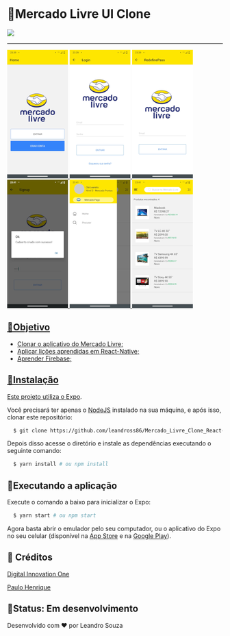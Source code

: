 # 🚀Mercado Livre UI Clone

<a href="./LICENSE">
<img src="https://img.shields.io/github/license/leandross86/PicPay_Clone_React_Native"/>
<a href="./">

---

<img src="./img/1.png"/> 
<img src="./img/2.png"/> 
<img src="./img/3.png"/> 
<img src="./img/4.png"/> 
<img src="./img/5.png"/> 
<img src="./img/6.png"/> 


## 📝Objetivo

- Clonar o aplicativo do Mercado Livre;
- Aplicar lições aprendidas em React-Native;
- Aprender Firebase;


## 🔎Instalação

Este projeto utiliza o [Expo](https://expo.io/).

Você precisará ter apenas o [NodeJS](https://nodejs.org) instalado na sua máquina, e após isso, clonar este repositório:
```sh
  $ git clone https://github.com/leandross86/Mercado_Livre_Clone_React-Native.git
```

Depois disso acesse o diretório e instale as dependências executando o seguinte comando:
```sh
  $ yarn install # ou npm install
```

## 📁Executando a aplicação

Execute o comando a baixo para inicializar o Expo:
```sh
  $ yarn start # ou npm start
```

Agora basta abrir o emulador pelo seu computador, ou o aplicativo do Expo no seu celular (disponível na [App Store](https://apps.apple.com/br/app/expo-client/id982107779) e na [Google Play](https://play.google.com/store/apps/details?id=host.exp.exponent&hl=pt_BR)).

## 🤝 Créditos

[Digital Innovation One](https://web.digitalinnovation.one/home)

[Paulo Henrique](https://www.linkedin.com/in/pablohdev/)

## 🧱Status: Em desenvolvimento

Desenvolvido com ❤ por Leandro Souza